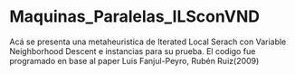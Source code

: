 # Maquinas_Paralelas_ILSconVND
Acá se presenta una metaheuristica de Iterated Local Serach con Variable Neighborhood Descent e instancias para su prueba.
El codigo fue programado en base al paper Luis Fanjul-Peyro, Rubén Ruiz(2009)
